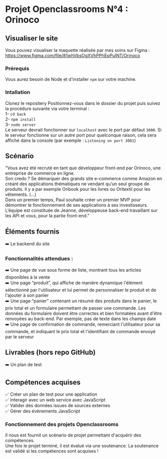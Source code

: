 # Projet Openclassrooms N°4 : Orinoco
## Visualiser le site
Vous pouvez visualiser la maquette réalisée par mes soins sur Figma : https://www.figma.com/file/81whVbsOgXVhPPhEpPuINT/Orinoco
### Prérequis
Vous aurez besoin de Node et d'installer `npm` sur votre machine. 

### Intallation
Clonez le repositery
Positionnez-vous dans le dossier du projet puis suivez la procédure suivante via votre terminal :  
1- `cd back`  
2- `npm install`  
3- `node server`  
Le serveur devrait fonctionner sur `localhost` avec le port par défaut `3000`. Si le serveur fonctionne sur un autre port pour quelconque raison, cela sera affiché dans la console (par exemple : `Listening on port 3001`)

## Scénario
"Vous avez été recruté en tant que développeur front-end par Orinoco, une entreprise de commerce en ligne.  
Son credo ? Se démarquer des grands site e-commerce comme Amazon en créant des applications thématiques ne vendant qu’un seul groupe de produits. Il y a par exemple Oribook pour les livres ou Oritextil pour les vêtements. (...)  
Dans un premier temps, Paul souhaite créer un premier MVP pour démontrer le fonctionnement de ses applications à ses investisseurs.
L’équipe est constituée de Jeanne, développeuse back-end travaillant sur les API et vous, pour la partie front-end."

## Éléments fournis
➡️ Le backend du site

### Fonctionnalités attendues :
➡️ Une page de vue sous forme de liste, montrant tous les articles disponibles à la vente  
➡️ Une page “produit”, qui affiche de manière dynamique l'élément sélectionné par l'utilisateur et lui permet de personnaliser le produit et de l'ajouter à son panier  
➡️ Une page “panier” contenant un résumé des produits dans le panier, le prix total et un formulaire permettant de passer une commande. Les données du formulaire doivent être correctes et bien formatées avant d'être renvoyées au back-end. Par exemple, pas de texte dans les champs date  
➡️ Une page de confirmation de commande, remerciant l'utilisateur pour sa commande, et indiquant le prix total et l'identifiant de commande envoyé par le serveur

## Livrables (hors repo GitHub)  
➡️ Un plan de test


## Compétences acquises 
✅ Créer un plan de test pour une application  
✅ Interagir avec un web service avec JavaScript  
✅ Valider des données issues de sources externes  
✅ Gérer des événements JavaScript  

### Fonctionnement des projets Openclassrooms
Il nous est fournit un scénario de projet permettant d'acquérir des compétences.  
Une fois le projet terminé, il est évalué via une soutenance. La soutenance est validé si les compétences sont acquises !

